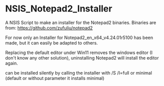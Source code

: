 # NSIS_Notepad2_Installer
A NSIS Script to make an installer for the Notepad2 binaries. Binaries are from: https://github.com/zufuliu/notepad2

For now only an Installer for Notepad2_en_x64_v4.24.01r5100 has been made, but it can easily be adapted to others.

Replacing the default editor under Win11 removes the windows editor (I don't know any other solution), uninstalling Notepad2 will install the editor again.

can be installed silently by calling the installer with /S /I=full or minimal (default or without parameter it installs minimal)

